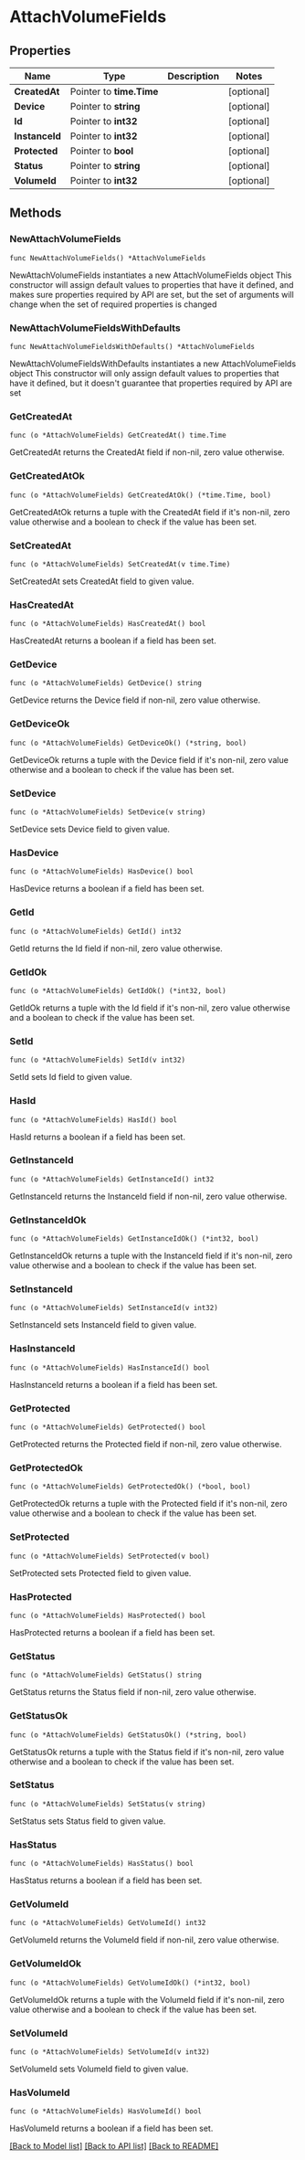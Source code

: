 # AttachVolumeFields

## Properties

Name | Type | Description | Notes
------------ | ------------- | ------------- | -------------
**CreatedAt** | Pointer to **time.Time** |  | [optional] 
**Device** | Pointer to **string** |  | [optional] 
**Id** | Pointer to **int32** |  | [optional] 
**InstanceId** | Pointer to **int32** |  | [optional] 
**Protected** | Pointer to **bool** |  | [optional] 
**Status** | Pointer to **string** |  | [optional] 
**VolumeId** | Pointer to **int32** |  | [optional] 

## Methods

### NewAttachVolumeFields

`func NewAttachVolumeFields() *AttachVolumeFields`

NewAttachVolumeFields instantiates a new AttachVolumeFields object
This constructor will assign default values to properties that have it defined,
and makes sure properties required by API are set, but the set of arguments
will change when the set of required properties is changed

### NewAttachVolumeFieldsWithDefaults

`func NewAttachVolumeFieldsWithDefaults() *AttachVolumeFields`

NewAttachVolumeFieldsWithDefaults instantiates a new AttachVolumeFields object
This constructor will only assign default values to properties that have it defined,
but it doesn't guarantee that properties required by API are set

### GetCreatedAt

`func (o *AttachVolumeFields) GetCreatedAt() time.Time`

GetCreatedAt returns the CreatedAt field if non-nil, zero value otherwise.

### GetCreatedAtOk

`func (o *AttachVolumeFields) GetCreatedAtOk() (*time.Time, bool)`

GetCreatedAtOk returns a tuple with the CreatedAt field if it's non-nil, zero value otherwise
and a boolean to check if the value has been set.

### SetCreatedAt

`func (o *AttachVolumeFields) SetCreatedAt(v time.Time)`

SetCreatedAt sets CreatedAt field to given value.

### HasCreatedAt

`func (o *AttachVolumeFields) HasCreatedAt() bool`

HasCreatedAt returns a boolean if a field has been set.

### GetDevice

`func (o *AttachVolumeFields) GetDevice() string`

GetDevice returns the Device field if non-nil, zero value otherwise.

### GetDeviceOk

`func (o *AttachVolumeFields) GetDeviceOk() (*string, bool)`

GetDeviceOk returns a tuple with the Device field if it's non-nil, zero value otherwise
and a boolean to check if the value has been set.

### SetDevice

`func (o *AttachVolumeFields) SetDevice(v string)`

SetDevice sets Device field to given value.

### HasDevice

`func (o *AttachVolumeFields) HasDevice() bool`

HasDevice returns a boolean if a field has been set.

### GetId

`func (o *AttachVolumeFields) GetId() int32`

GetId returns the Id field if non-nil, zero value otherwise.

### GetIdOk

`func (o *AttachVolumeFields) GetIdOk() (*int32, bool)`

GetIdOk returns a tuple with the Id field if it's non-nil, zero value otherwise
and a boolean to check if the value has been set.

### SetId

`func (o *AttachVolumeFields) SetId(v int32)`

SetId sets Id field to given value.

### HasId

`func (o *AttachVolumeFields) HasId() bool`

HasId returns a boolean if a field has been set.

### GetInstanceId

`func (o *AttachVolumeFields) GetInstanceId() int32`

GetInstanceId returns the InstanceId field if non-nil, zero value otherwise.

### GetInstanceIdOk

`func (o *AttachVolumeFields) GetInstanceIdOk() (*int32, bool)`

GetInstanceIdOk returns a tuple with the InstanceId field if it's non-nil, zero value otherwise
and a boolean to check if the value has been set.

### SetInstanceId

`func (o *AttachVolumeFields) SetInstanceId(v int32)`

SetInstanceId sets InstanceId field to given value.

### HasInstanceId

`func (o *AttachVolumeFields) HasInstanceId() bool`

HasInstanceId returns a boolean if a field has been set.

### GetProtected

`func (o *AttachVolumeFields) GetProtected() bool`

GetProtected returns the Protected field if non-nil, zero value otherwise.

### GetProtectedOk

`func (o *AttachVolumeFields) GetProtectedOk() (*bool, bool)`

GetProtectedOk returns a tuple with the Protected field if it's non-nil, zero value otherwise
and a boolean to check if the value has been set.

### SetProtected

`func (o *AttachVolumeFields) SetProtected(v bool)`

SetProtected sets Protected field to given value.

### HasProtected

`func (o *AttachVolumeFields) HasProtected() bool`

HasProtected returns a boolean if a field has been set.

### GetStatus

`func (o *AttachVolumeFields) GetStatus() string`

GetStatus returns the Status field if non-nil, zero value otherwise.

### GetStatusOk

`func (o *AttachVolumeFields) GetStatusOk() (*string, bool)`

GetStatusOk returns a tuple with the Status field if it's non-nil, zero value otherwise
and a boolean to check if the value has been set.

### SetStatus

`func (o *AttachVolumeFields) SetStatus(v string)`

SetStatus sets Status field to given value.

### HasStatus

`func (o *AttachVolumeFields) HasStatus() bool`

HasStatus returns a boolean if a field has been set.

### GetVolumeId

`func (o *AttachVolumeFields) GetVolumeId() int32`

GetVolumeId returns the VolumeId field if non-nil, zero value otherwise.

### GetVolumeIdOk

`func (o *AttachVolumeFields) GetVolumeIdOk() (*int32, bool)`

GetVolumeIdOk returns a tuple with the VolumeId field if it's non-nil, zero value otherwise
and a boolean to check if the value has been set.

### SetVolumeId

`func (o *AttachVolumeFields) SetVolumeId(v int32)`

SetVolumeId sets VolumeId field to given value.

### HasVolumeId

`func (o *AttachVolumeFields) HasVolumeId() bool`

HasVolumeId returns a boolean if a field has been set.


[[Back to Model list]](../README.md#documentation-for-models) [[Back to API list]](../README.md#documentation-for-api-endpoints) [[Back to README]](../README.md)


